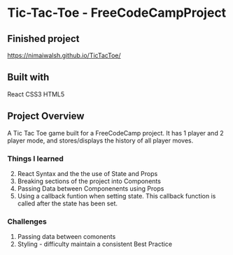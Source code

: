 # Tic-Tac-Toe - FreeCodeCampProject

## Finished project
https://nimaiwalsh.github.io/TicTacToe/

## Built with
React
CSS3
HTML5

## Project Overview
A Tic Tac Toe game built for a FreeCodeCamp project. It has 1 player and 2 player mode, and stores/displays the history of all player moves.

### Things I learned
2. React Syntax and the the use of State and Props 
3. Breaking sections of the project into Components
3. Passing Data between Componenents using Props
4. Using a callback funtion when setting state. This callback function is called after the state has been set.

### Challenges
1. Passing data between comonents
2. Styling - difficulty maintain a consistent Best Practice